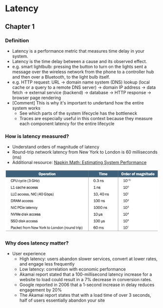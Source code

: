 # Latency

## Chapter 1

### Definition

- Latency is a performance metric that measures time delay in your system.
- Latency is the time delay between a cause and its observed effect.
- e.g. smart lightbulb: pressing the button to turn on the lights sent a message over the wireless network from the phone to a controller hub and then over a Bluetooth, to the light bulb itself.
- e.g. HTTP request: URL -> domain name system (DNS) lookup (local cache or a query to a remote DNS server) -> domain IP address -> data fetch -> external service (backend) -> database -> HTTP response -> browser page rendering
- [Comment] This is why it's important to undertand how the entire system works
  - See which parts of the system lifecycle has the bottleneck
  - Traces are especially useful in this context because they measure each component latency for the entire lifecycle

### How is latency measured?

- Understand orders of magnitude of latency
- Round-trip network latency from New York to London is 60 milliseconds (ms)
- Additional resource: [Napkin Math: Estimating System Performance](https://www.youtube.com/watch?v=IxkSlnrRFqc&t=1s)

![](images/001.png)

### Why does latency matter?

- User experience
  - High latency: users abandon slower services, convert at lower rates, and engage less frequently
  - Low latency: correlation with economic performance
  - Akamai report stated that a 100-millisecond latency increase for a website to load could result in a 7% decrease in conversion rates.
  - Google reported in 2006 that a 1-second increase in delay reduces engagement by 20%
  - The Akamai report states that with a load time of over 3 seconds, half of users essentially abandon your site
